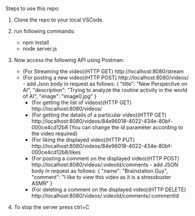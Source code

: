 Steps to use this repo:
1. Clone the repo to your local VSCode.
2. run following commands:
   - npm install
   - node server.js
3. Now access the following API using Postman:
   - (For Streaming the video)(HTTP GET) http://localhost:8080/stream
   - (For posting a new video)(HTTP POST) http://localhost:8080/videos/
         - add Json body in request as follows:
                {
                    "title": "New Perspective on AI",
                    "description": "Trying to analyze the routine activity in the world of AI",
                    "image": "image0.jpg"
                 }
     - (For getting the list of videos)(HTTP GET) http://localhost:8080/videos/
     - (For getting the details of a particular video)(HTTP GET) http://localhost:8080/videos/84e96018-4022-434e-80bf-000ce4cd12b8
                     (You can change the id parameter according to the video required)
     - (For liking the displayed video)(HTTP PUT) http://localhost:8080/videos/84e96018-4022-434e-80bf-000ce4cd12b8/likes
     - (For posting a comment on the displayed video)(HTTP POST) http://localhost:8080/videos/:videoId/comments
           - add JSON body in request as follows:
               {
                   "name": "Brainstation Guy",
                   "comment": "I like to view this video as it is a stressbuster ASMR"
               }
     - (For deleting a comment on the displayed video)(HTTP DELETE) http://localhost:8080/videos/:videoId/comments/:commentId
    
4. To stop the server press ctrl+C
